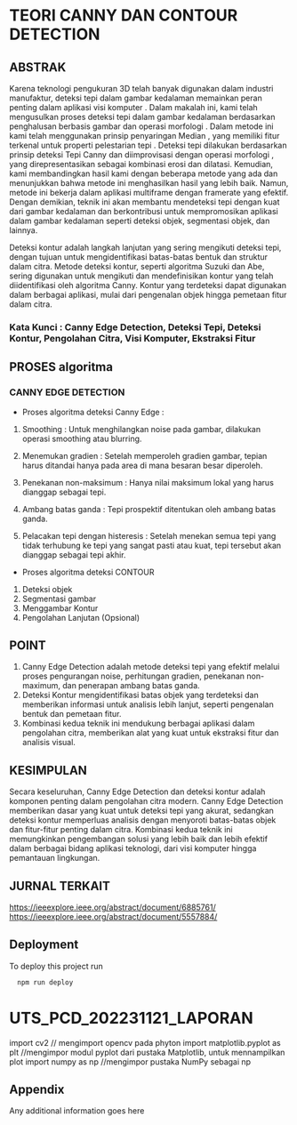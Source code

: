 # TEORI CANNY DAN CONTOUR DETECTION


## ABSTRAK
Karena teknologi pengukuran 3D telah banyak digunakan dalam industri manufaktur, deteksi tepi dalam gambar kedalaman memainkan peran penting dalam aplikasi visi komputer . Dalam makalah ini, kami telah mengusulkan proses deteksi tepi dalam gambar kedalaman berdasarkan penghalusan berbasis gambar dan operasi morfologi . Dalam metode ini kami telah menggunakan prinsip penyaringan Median , yang memiliki fitur terkenal untuk properti pelestarian tepi . Deteksi tepi dilakukan berdasarkan prinsip deteksi Tepi Canny dan diimprovisasi dengan operasi morfologi , yang direpresentasikan sebagai kombinasi erosi dan dilatasi. Kemudian, kami membandingkan hasil kami dengan beberapa metode yang ada dan menunjukkan bahwa metode ini menghasilkan hasil yang lebih baik. Namun, metode ini bekerja dalam aplikasi multiframe dengan framerate yang efektif. Dengan demikian, teknik ini akan membantu mendeteksi tepi dengan kuat dari gambar kedalaman dan berkontribusi untuk mempromosikan aplikasi dalam gambar kedalaman seperti deteksi objek, segmentasi objek, dan lainnya.

Deteksi kontur adalah langkah lanjutan yang sering mengikuti deteksi tepi, dengan tujuan untuk mengidentifikasi batas-batas bentuk dan struktur dalam citra. Metode deteksi kontur, seperti algoritma Suzuki dan Abe, sering digunakan untuk mengikuti dan mendefinisikan kontur yang telah diidentifikasi oleh algoritma Canny. Kontur yang terdeteksi dapat digunakan dalam berbagai aplikasi, mulai dari pengenalan objek hingga pemetaan fitur dalam citra.

### Kata Kunci : Canny Edge Detection, Deteksi Tepi, Deteksi Kontur, Pengolahan Citra, Visi Komputer, Ekstraksi Fitur

## PROSES algoritma
### CANNY EDGE DETECTION
 - Proses algoritma deteksi Canny Edge :
1. Smoothing : Untuk menghilangkan noise pada gambar, dilakukan operasi smoothing atau blurring.

2. Menemukan gradien : Setelah memperoleh gradien gambar, tepian harus ditandai hanya pada area di mana besaran besar diperoleh.

3. Penekanan non-maksimum : Hanya nilai maksimum lokal yang harus dianggap sebagai tepi.

4. Ambang batas ganda : Tepi prospektif ditentukan oleh ambang batas ganda.

5. Pelacakan tepi dengan histeresis : Setelah menekan semua tepi yang tidak terhubung ke tepi yang sangat pasti atau kuat, tepi tersebut akan dianggap sebagai tepi akhir.

- Proses algoritma deteksi CONTOUR

1. Deteksi objek
2. Segmentasi gambar
3. Menggambar Kontur
4. Pengolahan Lanjutan (Opsional)

## POINT
1. Canny Edge Detection adalah metode deteksi tepi yang efektif melalui proses pengurangan noise, perhitungan gradien, penekanan non-maximum, dan penerapan ambang batas ganda.
2. Deteksi Kontur mengidentifikasi batas objek yang terdeteksi dan memberikan informasi untuk analisis lebih lanjut, seperti pengenalan bentuk dan pemetaan fitur.
3. Kombinasi kedua teknik ini mendukung berbagai aplikasi dalam pengolahan citra, memberikan alat yang kuat untuk ekstraksi fitur dan analisis visual.

## KESIMPULAN
Secara keseluruhan, Canny Edge Detection dan deteksi kontur adalah komponen penting dalam pengolahan citra modern. Canny Edge Detection memberikan dasar yang kuat untuk deteksi tepi yang akurat, sedangkan deteksi kontur memperluas analisis dengan menyoroti batas-batas objek dan fitur-fitur penting dalam citra. Kombinasi kedua teknik ini memungkinkan pengembangan solusi yang lebih baik dan lebih efektif dalam berbagai bidang aplikasi teknologi, dari visi komputer hingga pemantauan lingkungan.

## JURNAL TERKAIT
https://ieeexplore.ieee.org/abstract/document/6885761/
https://ieeexplore.ieee.org/abstract/document/5557884/

## Deployment

To deploy this project run

```bash
  npm run deploy
```


# UTS_PCD_202231121_LAPORAN

import cv2 // mengimport opencv pada phyton
import matplotlib.pyplot as plt //mengimpor modul pyplot dari pustaka Matplotlib, untuk mennampilkan plot 
import numpy as np //mengimpor pustaka NumPy sebagai np
## Appendix

Any additional information goes here

